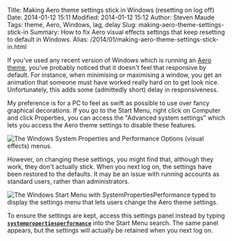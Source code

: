 Title: Making Aero theme settings stick in Windows (resetting on log off)
Date: 2014-01-12 15:11
Modified: 2014-01-12 15:12
Author: Steven Maude
Tags: theme, Aero, Windows, lag, delay
Slug: making-aero-theme-settings-stick-in
Summary: How to fix Aero visual effects settings that keep resetting to default in Windows.
Alias: /2014/01/making-aero-theme-settings-stick-in.html

If you've used any recent version of Windows which is running an [Aero
theme](https://en.wikipedia.org/wiki/Windows_Aero), you've probably
noticed that it doesn't feel that responsive by default. For instance,
when minimising or maximising a window, you get an animation that
someone must have worked really hard on to get look nice. Unfortunately,
this adds some (admittedly short) delay in responsiveness.

My preference is for a PC to feel as swift as possible to use over fancy
graphical decorations. If you go to the Start Menu, right click on
Computer and click Properties, you can access the "Advanced system
settings" which lets you access the Aero theme settings to disable these
features.

![The Windows System Properties and Performance Options (visual effects) menus.]({filename}/images/SystemPropertiesPerformance2.PNG)

However, on changing these settings, you might find that, although they
work, they don't actually stick. When you next log on, the settings have
been restored to the defaults. It may be an issue with running accounts
as standard users, rather than administrators.

![The Windows Start Menu with SystemPropertiesPerformance typed to
display the settings menu that lets users change the Aero theme
settings.]({filename}/images/SystemPropertiesPerformance.PNG)

To ensure the settings are kept, access this settings panel instead by
typing
[**`systempropertiesperformance`**](http://hardforum.com/archive/index.php/t-1431776.html)
into the Start Menu search. The same panel appears, but the settings
will actually be retained when you next log on.
